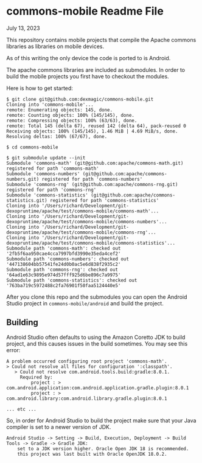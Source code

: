 # commons-mobile Readme File

July 13, 2023

This repository contains mobile projects that compile the Apache commons libraries as libraries on mobile devices.

As of this writing the only device the code is ported to is Android.

The apache commons libraries are included as submodules.
In order to build the mobile projects you first have to checkout the modules.

Here is how to get started:

```
$ git clone git@github.com:dexmagic/commons-mobile.git
Cloning into 'commons-mobile'...
remote: Enumerating objects: 145, done.
remote: Counting objects: 100% (145/145), done.
remote: Compressing objects: 100% (63/63), done.
remote: Total 145 (delta 67), reused 142 (delta 64), pack-reused 0
Receiving objects: 100% (145/145), 1.46 MiB | 4.69 MiB/s, done.
Resolving deltas: 100% (67/67), done.

$ cd commons-mobile 

$ git submodule update --init
Submodule 'commons-math' (git@github.com:apache/commons-math.git) registered for path 'commons-math'
Submodule 'commons-numbers' (git@github.com:apache/commons-numbers.git) registered for path 'commons-numbers'
Submodule 'commons-rng' (git@github.com:apache/commons-rng.git) registered for path 'commons-rng'
Submodule 'commons-statistics' (git@github.com:apache/commons-statistics.git) registered for path 'commons-statistics'
Cloning into '/Users/richard/Development/git-dexopruntime/apache/test/commons-mobile/commons-math'...
Cloning into '/Users/richard/Development/git-dexopruntime/apache/test/commons-mobile/commons-numbers'...
Cloning into '/Users/richard/Development/git-dexopruntime/apache/test/commons-mobile/commons-rng'...
Cloning into '/Users/richard/Development/git-dexopruntime/apache/test/commons-mobile/commons-statistics'...
Submodule path 'commons-math': checked out '2fb5f6aa950cae4cca7997bfd3990e35eda4cef2'
Submodule path 'commons-numbers': checked out '447138604bb57541fe24d0b0ac5e6d838f2935c2'
Submodule path 'commons-rng': checked out '64ad1e63c9895e974d57fff925d6be896c7a9975'
Submodule path 'commons-statistics': checked out '763ba719c5972488c2fa76901f50faa5124440e5'

```

After you clone this repo and the submodules you can open the Android Studio project in ```commons-mobile/android``` and build the project.

## Building

Android Studio often defaults to using the Amazon Coretto JDK to build project, and this causes issues in the build sometimes. You may see this error:

```
A problem occurred configuring root project 'commons-math'.
> Could not resolve all files for configuration ':classpath'.
   > Could not resolve com.android.tools.build:gradle:8.0.1.
     Required by:
         project : > com.android.application:com.android.application.gradle.plugin:8.0.1
         project : > com.android.library:com.android.library.gradle.plugin:8.0.1

... etc ...

```


So, in order for Android Studio to build the project make sure that your Java compiler is set to a newer version of JDK.

```
Android Studio -> Setting -> Build, Execution, Deployment -> Build Tools -> Gradle -> Gradle JDK:
	set to a JDK version higher. Oracle Open JDK 18 is recommended.
	this project was last built with Oracle OpenJDK 18.0.2.
```





